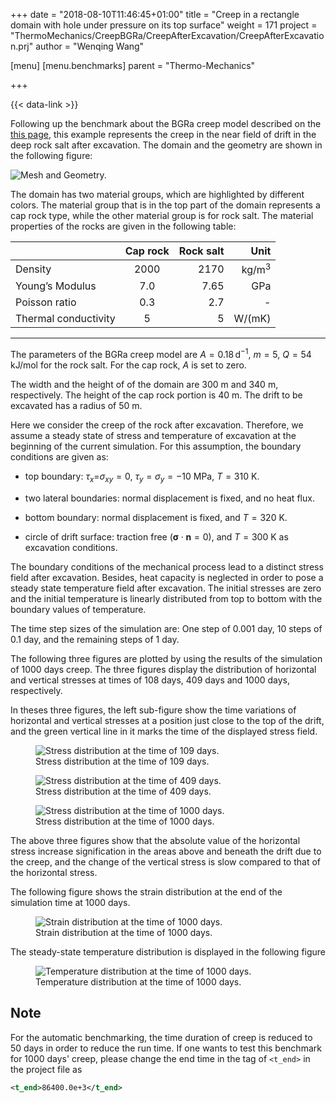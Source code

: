 +++
date = "2018-08-10T11:46:45+01:00"
title = "Creep in a rectangle domain with hole under pressure on its top surface"
weight = 171
project = "ThermoMechanics/CreepBGRa/CreepAfterExcavation/CreepAfterExcavation.prj"
author = "Wenqing Wang"

[menu]
  [menu.benchmarks]
    parent = "Thermo-Mechanics"

+++

{{< data-link >}}

Following up the benchmark about the BGRa creep model described on the
[this page](https://www.opengeosys.org/docs/benchmarks/creepbgra/creepbrga/),
this example represents the creep in the near field of
drift in the deep rock salt after excavation. The domain and the
geometry are shown in the following figure:

![Mesh and Geometry.](../mesh.png#thwo-third "Mesh and Geometry.")

The domain has two material groups, which are highlighted by different
colors. The material group that is in the
top part of the domain represents a cap rock type, while the other
material group is for rock salt. The material properties of the rocks are given in the following table:

|         |Cap rock |  Rock salt|   Unit|
| --- |:---------:| -----:|----:|
|Density            |    2000   |    2170 |       kg/m$^{3}$|
|Young’s Modulus    |    7.0    |    7.65  |      GPa       |
|Poisson ratio      |    0.3    |    2.7   |      -          |
|Thermal conductivity |   5     |     5    |       W/(mK)    |

---

The parameters of the BGRa creep model are $A=0.18\, \mbox{d}^{-1}$,
$m=5$, $Q=54 \mbox{ kJ/mol}$ for the rock salt. For the cap rock, $A$ is set to zero.

The width
and the height of of the domain are 300 m and 340 m, respectively. The
height of the cap rock portion is 40 m. The drift to be excavated has a
radius of 50 m.

Here we consider the creep of the rock after excavation. Therefore, we
assume a steady state of stress and temperature of excavation at the
beginning of the current simulation. For this assumption, the boundary
conditions are given as:

- top boundary: $\tau_x =$$\sigma_x$$_y=0$, $\tau_y=\sigma_y=-10$ MPa,
    $T=310$ K.

- two lateral boundaries: normal displacement is fixed, and no heat
    flux.

- bottom boundary: normal displacement is fixed, and $T=320$ K.

- circle of drift surface: traction free
    (${ \mathbf\sigma}\cdot \mathbf n = 0$), and $T=300$ K as excavation
    conditions.

The boundary conditions of the mechanical process lead to a distinct
stress field after excavation. Besides, heat capacity is neglected in
order to pose a steady state temperature field after excavation. The
initial stresses are zero and the initial temperature is linearly
distributed from top to bottom with the boundary values of temperature.

The time step sizes of the simulation are: One step of 0.001 day, 10 steps of 0.1 day, and the
remaining steps of 1 day.

The following three figures are plotted by using the results of the simulation of 1000 days creep.
The three figures display the distribution of horizontal and vertical stresses at times of
108 days, 409 days and 1000 days, respectively.

In theses three figures,
the left sub-figure show the time variations of horizontal and vertical stresses
 at a position just close to the top of the drift, and the
green vertical line in it marks the time of the displayed stress field.

<figure>
    <img src="../stress_xx_yy_20.png" alt="Stress distribution at the time of 109 days." id="fig_2">
    <figcaption>Stress distribution at the time of 109 days.</figcaption>
</figure>

<figure>
    <img src="../stress_xx_yy_50.png" alt="Stress distribution at the time of 409 days." id="fig_3">
    <figcaption>Stress distribution at the time of 409 days.</figcaption>
</figure>

<figure>
    <img src="../stress_xx_yy_110.png" alt="Stress distribution at the time of 1000 days." id="fig_4">
    <figcaption>Stress distribution at the time of 1000 days.</figcaption>
</figure>

The above three figures show that the absolute value of the horizontal stress increase
signification in the areas above and beneath the drift due to the creep,
and the change of the vertical stress is slow compared to that of the
horizontal stress.

The following figure shows the strain distribution at the
end of the simulation time at 1000 days.
<figure>
    <img src="../strain.png" alt="Strain distribution at the time of 1000 days." id="fig_5">
    <figcaption>Strain distribution at the time of 1000 days.</figcaption>
</figure>

The steady-state temperature distribution is displayed in the following figure
<figure>
    <img src="../T.png" alt="Temperature distribution at the time of 1000 days." id="fig_6">
    <figcaption>Temperature distribution at the time of 1000 days.</figcaption>
</figure>

## Note

For the automatic benchmarking, the time duration of creep is reduced to 50 days in order to reduce the run time.
 If one wants to test this benchmark for 1000 days' creep, please change the end time in the tag of `<t_end>`
in the project file as

 ```xml
<t_end>86400.0e+3</t_end>
```
